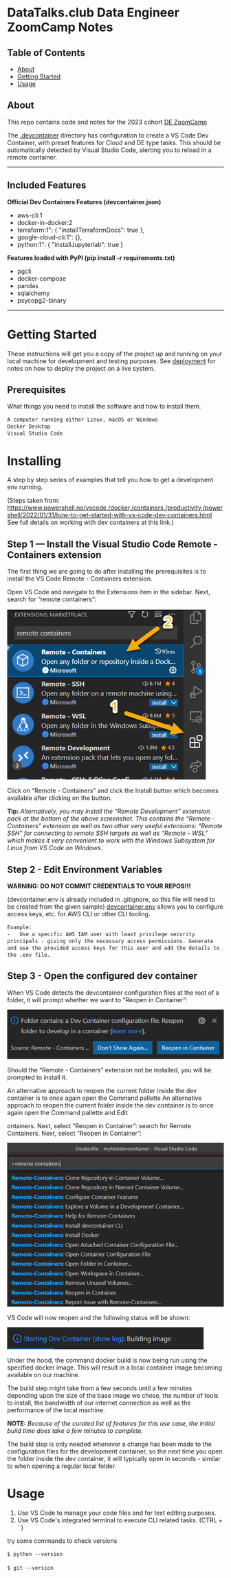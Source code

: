 # DataTalks.club Data Engineer ZoomCamp Notes

## Table of Contents

- [About](#about)
- [Getting Started](#getting_started)
- [Usage](#usage)

## About <a name = "about"></a>

This repo contains code and notes for the 2023 cohort [DE ZoomCamp](https://github.com/DataTalksClub/data-engineering-zoomcamp/tree/main/cohorts/2023)

The [.devcontainer](.devcontainer/devcontainer.json) directory has configuration to create a VS Code Dev Container, with preset features for Cloud and DE type tasks. This should be automatically detected by Visual Studio Code, alerting you to reload in a remote container.

---
## Included Features

**Official Dev Containers Features (devcontainer.json)**
- aws-cli:1
- docker-in-docker:2
- terraform:1": { "installTerraformDocs": true },
- google-cloud-cli:1": {},
- python:1": { "installJupyterlab": true }

**Features loaded with PyPI (pip install -r requirements.txt)**
- pgcli
- docker-compose
- pandas
- sqlalchemy
- psycopg2-binary

---



# Getting Started <a name = "getting_started"></a>

These instructions will get you a copy of the project up and running on your local machine for development and testing purposes. See [deployment](#deployment) for notes on how to deploy the project on a live system.

## Prerequisites

What things you need to install the software and how to install them.

```
A computer running either Linux, macOS or Windows
Docker Desktop
Visual Studio Code
```

# Installing

A step by step series of examples that tell you how to get a development env running.

(Steps taken from: https://www.powershell.no/vscode,/docker,/containers,/productivity,/powershell/2022/01/31/how-to-get-started-with-vs-code-dev-containers.html See full details on working with dev containers at this link.)

## Step 1 — Install the Visual Studio Code Remote - Containers extension

The first thing we are going to do after installing the prerequisites is to install the VS Code Remote - Containers extension.

Open VS Code and navigate to the Extensions item in the sidebar. Next, search for “remote containers”:

![Alt text](readme-images/image1.png)


Click on “Remote - Containers” and click the Install button which becomes available after clicking on the button.

**Tip:** *Alternatively, you may install the “Remote Development” extension pack at the bottom of the above screenshot. This contains the “Remote - Containers” extension as well as two other very useful extensions: “Remote SSH” for connecting to remote SSH targets as well as “Remote - WSL” which makes it very convenient to work with the Windows Subsystem for Linux from VS Code on Windows.*

## Step 2 - Edit Environment Variables

**WARNING: DO NOT COMMIT CREDENTIALS TO YOUR REPOS!!!**

(devcontainer.env is already included in .gitignore, so this file will need to be created from the given sample)
[devcontainer.env](.devcontainer/devcontainer.env) allows you to configure access keys, etc. for AWS CLI or other CLI tooling.
    
    Example:
    -   Use a specific AWS IAM user with least privilege security principals - giving only the necessary access permissions. Generate and use the provided access keys for this user and add the details to the .env file.


## Step 3 - Open the configured dev container
When VS Code detects the devcontainer configuration files at the root of a folder, it will prompt whether we want to “Reopen in Container”:

![Alt text](readme-images/image2.png)


Should the “Remote - Containers” extension not be installed, you will be prompted to install it.

An alternative approach to reopen the current folder inside the dev container is to once again open the Command pallette An alternative approach to reopen the current folder inside the dev container is to once again open the Command pallette and Edit 

ontainers. Next, select “Reopen in Container”: search for Remote Containers. Next, select “Reopen in Container”:

![Alt text](readme-images/image3.png)

VS Code will now reopen and the following status will be shown:

![Alt text](readme-images/image4.png)


Under the hood, the command docker build is now being run using the specified docker image. This will result in a local container image becoming available on our machine.

The build step might take from a few seconds until a few minutes depending upon the size of the base image we chose, the number of tools to install, the bandwidth of our internet connection as well as the performance of the local machine.

**NOTE:** *Because of the curated list of features for this use case, the initial build time does take a few minutes to complete.*


The build step is only needed whenever a change has been made to the configuration files for the development container, so the next time you open the folder inside the dev container, it will typically open in seconds - similar to when opening a regular local folder.



# Usage <a name = "usage"></a>

1. Use VS Code to manage your code files and for text editing purposes. 
2. Use VS Code's integrated terminal to execute CLI related tasks. (CTRL + ` )

try some commands to check versions


```
$ python --version

$ git --version    
```

